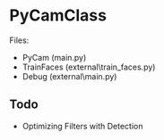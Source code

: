 # PyCamClass

Files: 
- PyCam (main.py)
- TrainFaces (external\train_faces.py)
- Debug (external\main.py)

## Todo

- Optimizing Filters with Detection 